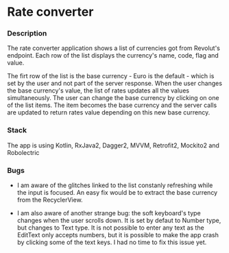 # Rate converter

### Description
The rate converter application shows a list of currencies got from Revolut's endpoint. Each row of the list displays the currency's name, code, flag and value.

The firt row of the list is the base currency - Euro is the default - which is set by the user and not part of the server response. When the user changes the base currency's value, the list of rates updates all the values simultaneously.
The user can change the base currency by clicking on one of the list items. The item becomes the base currency and the server calls are updated to return rates value depending on this new base currency.

### Stack
The app is using Kotlin, RxJava2, Dagger2, MVVM, Retrofit2, Mockito2 and Robolectric


### Bugs

- I am aware of the glitches linked to the list constanly refreshing while the input is focused. An easy fix would be to extract the base currency from the RecyclerView. 

- I am also aware of another strange bug: the soft keyboard's type changes when the user scrolls down. It is set by defaut to Number type, but changes to Text type. It is not possible to enter any text as the EditText only accepts numbers, but it is possible to make the app crash by clicking some of the text keys. I had no time to fix this issue yet. 

